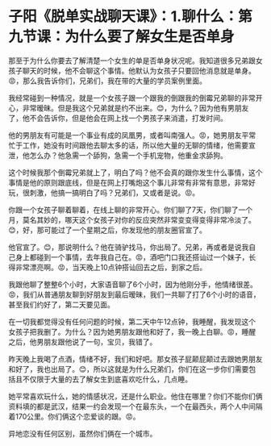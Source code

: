 # 子阳《脱单实战聊天课》：1.聊什么：第九节课：为什么要了解女生是否单身

那至于为什么你要去了解清楚一个女生的单是否单身状况呢。我知道很多兄弟跟女孩子聊天的时候，他不会聊这个事情。他默认为女孩子只要回他消息就是单身。😡，那么我告诉你们，兄弟们，我在带的大量的学员案例里面。

我经常碰到一种情况，就是一个女孩子跟一个跟我的倒跟我的倒霉兄弟聊的非常开心，非常暧昧。但是我这个兄弟就是约不出来。😊，为什么？因为他有男朋友了，他不会告诉你，但是他会在网上找一个男孩子来消遣，打发时间。

他的男朋友有可能是一个事业有成的凤凰男，或者叫南强人。😡，她男朋友平常忙于工作，她没有时间跟他去聊太多的话，所以他大量的无聊的情绪，他需要宣泄，他怎么办？他急需一个舔狗，急需一个手机宠物，他重金求舔狗。

这个时候我那个倒霉兄弟就上了，明白了吗？他不会真的跟你发生什么事情，这个事情是他的原则跟底线，但是在网上打嘴炮这个事儿非常有非常有意思，非常好玩，很刺激，他搞一搞明白了吗？兄弟们，又或者是说。😡。

你跟一个女孩子聊着聊着，在线上聊的非常开心。你们聊了7天，你们聊了一个月，莫名其妙的，哪天这个女孩子对你的反应突然非常变变得变得非常冷淡了。😊，好，那可能过了一个星期之后，你发现他的朋友圈官宣了。

他官宣了。😊，那说明什么？他在骑驴找马，你出局了。兄弟，再或者是说我自己身上都碰到一个事情，去年我自己在。😡，酒吧门口我还搭讪过一个妹子，长得非常漂亮啊。😡，当天晚上10点钟搭讪回去之后，到家之后。

我跟他聊了整整6个小时，大家语音聊了6个小时，因为他刚分手，他情绪很差。😡，我们从普通朋友聊到好朋友到最后暧昧，我们一共聊了打了6个小时的语音，甚至我们约好了，第二天要见面。

在一切我都觉得没有任何问题的时候，第二天中午12点钟，我睡醒，我发现这个女孩子把我删了。为什么？因为她男朋友跟他和好了，我一晚上白聊。😡，睡醒之后，他男朋友跟他说了一句，宝贝，我错了。

昨天晚上我喝了点酒，情绪不好，我们和好吧。那女孩子屁颠屁颠过去跟她男朋友和好了，我也出局了。😊，所以这就是为什么兄弟们，你们在这一步你们需要包括且不仅限于大量的去了解女生到底喜欢吃什么，几点睡。

她平常喜欢玩什么，她的情感状况，还是什么职业。他住在哪里？你们不能你们俩资料填的都是武汉，结果一约会发现一个在最东头，一个在最西头，两个人中间隔着170公里。你们俩这个恋爱谈的跟。😡。

异地恋没有任何区别，虽然你们俩在一个城市。